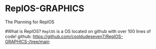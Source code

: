 # ReplOS-GRAPHICS
The Planning for ReplOS

#What is ReplOS?
`ReplOS` is a OS located on github
with over 100 lines of code!
github:
https://github.com/cooldudeseven7/ReplOS-GRAPHICS-/tree/main
